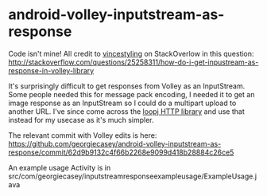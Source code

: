android-volley-inputstream-as-response
==================================

Code isn't mine! All credit to [vincestyling](http://stackoverflow.com/users/1294681/vincestyling) on StackOverlow in this question:
http://stackoverflow.com/questions/25258311/how-do-i-get-inpustream-as-response-in-volley-library

It's surprisingly difficult to get responses from Volley as an InputStream. Some people needed this for message pack encoding, I needed it to get an image response as an InputStream so I could do a multipart upload to another URL. I've since come across the [loopj HTTP library](https://github.com/loopj/android-async-http) and use that instead for my usecase as it's much simpler.

The relevant commit with Volley edits is here:
https://github.com/georgiecasey/android-volley-inputstream-as-response/commit/62d9b9132c4f66b2268e9099d418b28884c26ce5

An example usage Activity is in src/com/georgiecasey/inputstreamresponseexampleusage/ExampleUsage.java


